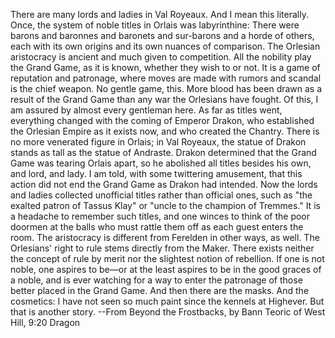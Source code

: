There are many lords and ladies in Val Royeaux.
And I mean this literally. Once, the system of noble titles in Orlais was labyrinthine: There were barons and baronnes and baronets and sur-barons and a horde of others, each with its own origins and its own nuances of comparison. The Orlesian aristocracy is ancient and much given to competition. All the nobility play the Grand Game, as it is known, whether they wish to or not. It is a game of reputation and patronage, where moves are made with rumors and scandal is the chief weapon. No gentle game, this. More blood has been drawn as a result of the Grand Game than any war the Orlesians have fought. Of this, I am assured by almost every gentleman here.
As far as titles went, everything changed with the coming of Emperor Drakon, who established the Orlesian Empire as it exists now, and who created the Chantry. There is no more venerated figure in Orlais; in Val Royeaux, the statue of Drakon stands as tall as the statue of Andraste. Drakon determined that the Grand Game was tearing Orlais apart, so he abolished all titles besides his own, and lord, and lady.
I am told, with some twittering amusement, that this action did not end the Grand Game as Drakon had intended. Now the lords and ladies collected unofficial titles rather than official ones, such as "the exalted patron of Tassus Klay" or "uncle to the champion of Tremmes." It is a headache to remember such titles, and one winces to think of the poor doormen at the balls who must rattle them off as each guest enters the room.
The aristocracy is different from Ferelden in other ways, as well. The Orlesians' right to rule stems directly from the Maker. There exists neither the concept of rule by merit nor the slightest notion of rebellion. If one is not noble, one aspires to be—or at the least aspires to be in the good graces of a noble, and is ever watching for a way to enter the patronage of those better placed in the Grand Game.
And then there are the masks. And the cosmetics: I have not seen so much paint since the kennels at Highever. But that is another story.
--From Beyond the Frostbacks, by Bann Teoric of West Hill, 9:20 Dragon